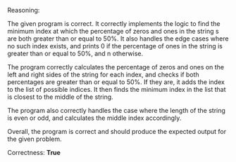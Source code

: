 Reasoning: 

The given program is correct. It correctly implements the logic to find the minimum index at which the percentage of zeros and ones in the string s are both greater than or equal to 50%. It also handles the edge cases where no such index exists, and prints 0 if the percentage of ones in the string is greater than or equal to 50%, and n otherwise.

The program correctly calculates the percentage of zeros and ones on the left and right sides of the string for each index, and checks if both percentages are greater than or equal to 50%. If they are, it adds the index to the list of possible indices. It then finds the minimum index in the list that is closest to the middle of the string.

The program also correctly handles the case where the length of the string is even or odd, and calculates the middle index accordingly.

Overall, the program is correct and should produce the expected output for the given problem.

Correctness: **True**